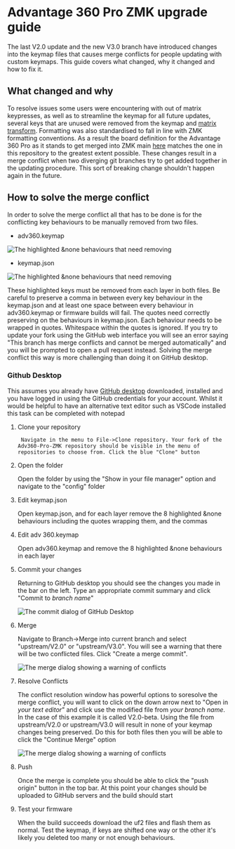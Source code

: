 
# Advantage 360 Pro ZMK upgrade guide

The last V2.0 update and the new V3.0 branch have introduced changes into the keymap files that causes merge conflicts for people updating with custom keymaps. This guide covers what changed, why it changed and how to fix it.

## What changed and why

To resolve issues some users were encountering with out of matrix keypresses, as well as to streamline the keymap for all future updates, several keys that are unused were removed from the keymap and [matrix transform](https://zmk.dev/docs/config/kscan#matrix-transform). Formatting was also standardised to fall in line with ZMK formatting conventions. As a result the board definition for the Advantage 360 Pro as it stands to get merged into ZMK main [here](https://github.com/zmkfirmware/zmk/pull/1454) matches the one in this repository to the greatest extent possible. 
These changes result in a merge conflict when two diverging git branches try to get added together in the updating procedure.
This sort of breaking change shouldn't happen again in the future.

## How to solve the merge conflict

In order to solve the merge conflict all that has to be done is for the conflicting key behaviours to be manually removed from two files.
- adv360.keymap

![The highlighted &none behaviours that need removing](/assets/keymap.jpg)
- keymap.json

![The highlighted &none behaviours that need removing](/assets/json.jpg)

These highlighted keys must be removed from each layer in both files. Be careful to preserve a comma in between every key behaviour in the keymap.json and at least one space between every behaviour in adv360.keymap or firmware builds will fail. The quotes need correctly preserving on the behaviours in keymap.json. Each behaviour needs to be wrapped in quotes. Whitespace within the quotes is ignored.
If you try to update your fork using the GitHub web interface you will see an error saying "This branch has merge conflicts and cannot be merged automatically" and you will be prompted to open a pull request instead. Solving the merge conflict this way is more challenging than doing it on GitHub desktop.

### Github Desktop 

This assumes you already have [GitHub desktop](https://desktop.github.com/) downloaded, installed and you have logged in using the GitHub credentials for your account. Whilst it would be helpful to have an alternative text editor such as VSCode installed this task can be completed with notepad 
1. Clone your repository

        Navigate in the menu to File->Clone repository. Your fork of the Adv360-Pro-ZMK repository should be visible in the menu of repositories to choose from. Click the blue "Clone" button
2. Open the folder

    Open the folder by using the "Show in your file manager" option and navigate to the "config" folder
3. Edit keymap.json

    Open keymap.json, and for each layer remove the 8 highlighted &none behaviours including the quotes wrapping them, and the commas
4. Edit adv 360.keymap

    Open adv360.keymap and remove the 8 highlighted &none behaviours in each layer
5. Commit your changes

    Returning to GitHub desktop you should see the changes you made in the bar on the left. Type an appropriate commit summary and click "Commit to *branch name*"

    ![The commit dialog of GitHub Desktop](/assets/commit.jpg)

6. Merge

    Navigate to Branch->Merge into current branch and select "upstream/V2.0" or "upstream/V3.0". You will see a warning that there will be two conflicted files. Click "Create a merge commit".

    ![The merge dialog showing a warning of conflicts](/assets/merge.jpg)

7. Resolve Conflicts

    The conflict resolution window has powerful options to soresolve the merge conflict, you will want to click on the down arrow next to "Open in *your text editor*" and click use the modified file from *your branch name*. In the case of this example it is called V2.0-beta. Using the file from upstream/V2.0 or upstream/V3.0 will result in none of your keymap changes being preserved. 
    Do this for both files then you will be able to click the "Continue Merge" option

    ![The merge dialog showing a warning of conflicts](/assets/conflict.jpg)
8. Push

    Once the merge is complete you should be able to click the "push origin" button in the top bar. At this point your changes should be uploaded to GitHub servers and the build should start
9. Test your firmware

    When the build succeeds download the uf2 files and flash them as normal. Test the keymap, if keys are shifted one way or the other it's likely you deleted too many or not enough behaviours. 
